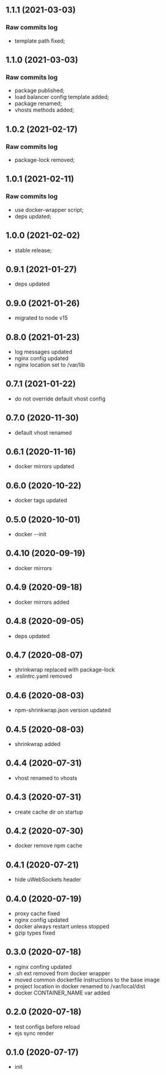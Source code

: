 ## 1.1.1 (2021-03-03)

### Raw commits log

-   template path fixed;

## 1.1.0 (2021-03-03)

### Raw commits log

-   package published;
-   load balancer config template added;
-   package renamed;
-   vhosts methods added;

## 1.0.2 (2021-02-17)

### Raw commits log

-   package-lock removed;

## 1.0.1 (2021-02-11)

### Raw commits log

-   use docker-wrapper script;
-   deps updated;

## 1.0.0 (2021-02-02)

-   stable release;

## 0.9.1 (2021-01-27)

-   deps updated

## 0.9.0 (2021-01-26)

-   migrated to node v15

## 0.8.0 (2021-01-23)

-   log messages updated
-   nginx config updated
-   nginx location set to /var/lib

## 0.7.1 (2021-01-22)

-   do not override default vhost config

## 0.7.0 (2020-11-30)

-   default vhost renamed

## 0.6.1 (2020-11-16)

-   docker mirrors updated

## 0.6.0 (2020-10-22)

-   docker tags updated

## 0.5.0 (2020-10-01)

-   docker --init

## 0.4.10 (2020-09-19)

-   docker mirrors

## 0.4.9 (2020-09-18)

-   docker mirrors added

## 0.4.8 (2020-09-05)

-   deps updated

## 0.4.7 (2020-08-07)

-   shrinkwrap replaced with package-lock
-   .eslintrc.yaml removed

## 0.4.6 (2020-08-03)

-   npm-shrinkwrap.json version updated

## 0.4.5 (2020-08-03)

-   shrinkwrap added

## 0.4.4 (2020-07-31)

-   vhost renamed to vhosts

## 0.4.3 (2020-07-31)

-   create cache dir on startup

## 0.4.2 (2020-07-30)

-   docker remove npm cache

## 0.4.1 (2020-07-21)

-   hide uWebSockets header

## 0.4.0 (2020-07-19)

-   proxy cache fixed
-   nginx config updated
-   docker always restart unless stopped
-   gzip types fixed

## 0.3.0 (2020-07-18)

-   nginx confing updated
-   .sh ext removed from docker wrapper
-   moved common dockerfile instructions to the base image
-   project location in docker renamed to /var/local/dist
-   docker CONTAINER_NAME var added

## 0.2.0 (2020-07-18)

-   test configs before reload
-   ejs sync render

## 0.1.0 (2020-07-17)

-   init
